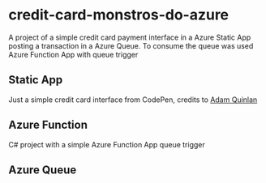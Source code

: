 # credit-card-monstros-do-azure

A project of a simple credit card payment interface in a Azure Static App posting a transaction in a Azure Queue. To consume the queue was used Azure Function App with queue trigger

## Static App
Just a simple credit card interface from CodePen, credits to [Adam Quinlan](htps://codepen.io/quinlo)

## Azure Function
C# project with a simple Azure Function App queue trigger

## Azure Queue

